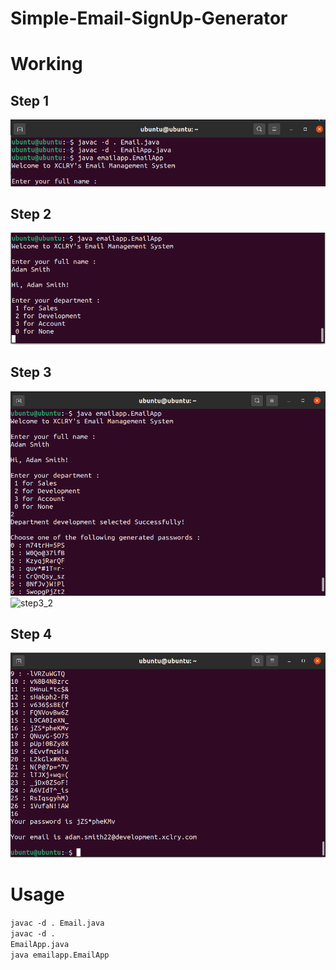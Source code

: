 # Simple-Email-SignUp-Generator

# Working
 ## Step 1
 <img src="working/step1.png" alt="step1">
 
 ## Step 2
 <img src="working/step2.png" alt="step2">
 
 ## Step 3
 <img src="working/step3-1.png" alt="step3_1">
 <img src="working/step32.png" alt="step3_2">
 
 ## Step 4
 <img src="working/step4.png" alt="step4">

# Usage
<code>javac -d . Email.java</code><br>
<code>javac -d . EmailApp.java</code><br>
<code>java emailapp.EmailApp</code>
